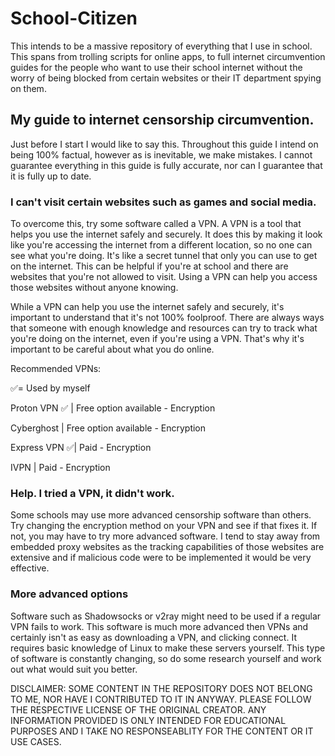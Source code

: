 # School-Citizen
This intends to be a massive repository of everything that I use in school. This spans from trolling scripts for online apps, to full internet circumvention guides for the people who want to use their school internet without the worry of being blocked from certain websites or their IT department spying on them.



## My guide to internet censorship circumvention.

Just before I start I would like to say this. Throughout this guide I intend on being 100% factual, however as is inevitable, we make mistakes. I cannot guarantee everything in this guide is fully accurate, nor can I guarantee that it is fully up to date.

### I can't visit certain websites such as games and social media.

To overcome this, try some software called a VPN. A VPN is a tool that helps you use the internet safely and securely. It does this by making it look like you're accessing the internet from a different location, so no one can see what you're doing. It's like a secret tunnel that only you can use to get on the internet. This can be helpful if you're at school and there are websites that you're not allowed to visit. Using a VPN can help you access those websites without anyone knowing. 

While a VPN can help you use the internet safely and securely, it's important to understand that it's not 100% foolproof. There are always ways that someone with enough knowledge and resources can try to track what you're doing on the internet, even if you're using a VPN. That's why it's important to be careful about what you do online.

Recommended VPNs:

✅= Used by myself

Proton VPN ✅ | Free option available - Encryption 

Cyberghost | Free option available - Encryption

Express VPN ✅| Paid - Encryption

IVPN | Paid - Encryption

### Help. I tried a VPN, it didn't work.

Some schools may use more advanced censorship software than others. Try changing the encryption method on your VPN and see if that fixes it. If not, you may have to try more advanced software.  I tend to stay away from embedded proxy websites as the tracking capabilities of those websites are extensive and if malicious code were to be implemented it would be very effective.

### More advanced options
Software such as Shadowsocks or v2ray might need to be used if a regular VPN fails to work.
This software is much more advanced then VPNs and certainly isn't as easy as downloading a VPN, and clicking connect. It requires basic knowledge of Linux to make these servers yourself. This type of software is constantly changing, so do some research yourself and work out what would suit you better.

DISCLAIMER: SOME CONTENT IN THE REPOSITORY DOES NOT BELONG TO ME, NOR HAVE I CONTRIBUTED TO IT IN ANYWAY. PLEASE FOLLOW THE RESPECTIVE LICENSE OF THE ORIGINAL CREATOR. ANY INFORMATION PROVIDED IS ONLY INTENDED FOR EDUCATIONAL PURPOSES AND I TAKE NO RESPONSEABLITY FOR THE CONTENT OR IT USE CASES.

